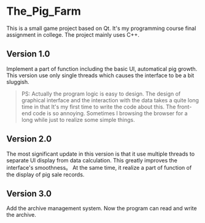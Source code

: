 # The_Pig_Farm

This is a small game project based on Qt. It's my programming course final assignment in college. The project mainly uses C++.

## Version 1.0

Implement a part of function including the basic UI, automatical pig growth.
This version use only single threads which causes the interface to be a bit sluggish.

> PS: Actually the program logic is easy to design. The design of graphical interface and the interaction with the data takes a quite long time in that It's my first time to write the code about this.
> The front-end code is so annoying. Sometimes I browsing the browser for a long while just to realize some simple things.

## Version 2.0

The most significant update in this version is that it use multiple threads to separate UI display from data calculation. This greatly improves the interface's smoothness。
At the same time, it realize a part of function of the display of pig sale records.

## Version 3.0

Add the archive management system. Now the program can read and write the archive.